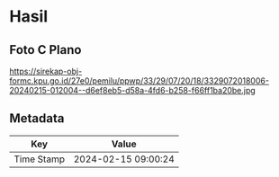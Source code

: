 # Hasil

## Foto C Plano

https://sirekap-obj-formc.kpu.go.id/27e0/pemilu/ppwp/33/29/07/20/18/3329072018006-20240215-012004--d6ef8eb5-d58a-4fd6-b258-f66ff1ba20be.jpg


## Metadata

| Key        | Value               |
| ---------- | ------------------- |
| Time Stamp | 2024-02-15 09:00:24 |



